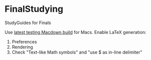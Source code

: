 # FinalStudying
StudyGuides for Finals

Use [latest testing Macdown build](https://macdown.uranusjr.com/history/testing/) for Macs.
Enable LaTeX generation:

1. Preferences
2. Rendering
3. Check "Text-like Math symbols" and "use $ as in-line delimiter"

